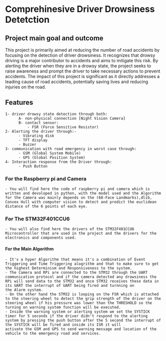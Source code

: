 # Comprehinesive Driver Drowsiness Detetction

## Project main goal and outcome
This project is primarily aimed at reducing the number of road accidents by focusing on the detection of driver drowsiness. It recognizes that drowsy driving is a major contributor to accidents and aims to mitigate this risk. By alerting the driver when they are in a drowsy state, the project seeks to raise awareness and prompt the driver to take necessary actions to prevent accidents. The impact of this project is significant as it directly addresses a leading cause of road accidents, potentially saving lives and reducing injuries on the road.

## Features 
    1- driver drowsy state detection through both:
          A- non-physical connection [Night Vision Camera]
          B- contact sensor:
              - FSR (Force Sensitive Resistor)
    2- Alerting the driver through:-
          - Vibrating disk
          - TFT display
          - Buzzer        
    3- communication with road emergency in worst case through:
          - GSM (Global System Mobile)
          - GPS (Global Position System)
    4- Interaction response from the Driver through:
          - Push Button

### For the Raspberry pi and Camera 
    - You will find here the code of raspberry pi and camera which is written and devoloped in python, with the model used and the Algorithm for the Camera was mainly depends on the (68-Face Landmarks),dlib, Convex Hull with computer vision to detect and predict the euclidean distance of the 6 points of each eye. 
### For The STM32F401CCU6  
    - You will also find here the drivers of the STM32F401CCU6 Microcontroller that are used in the project and the drivers for the electronics and components used.
#### For the Main Algorithm
    - It's a hyper Algorithm that means it's a combination of Event Triggering and Time Triggering alogrithm and that to make sure to get the highest Determinism and Responsiveness to the system. 
    - The Camera and RPi are connected to the STM32 through the UART communication protocol and if the camera detected any drowsiness the RPi will send data to the STM32 and once STM32 receives these data in its UART the interrupt of UART being fired and turnning on          the Alarm system.
    - On the other hand the STM32 is looping on the FSR which is attached to the steering wheel to detect the grip strength of the driver on the steering wheel if his pressure was lower than the THRESHOLD so the turning on warning system function will be executed.
    - Inside the warning system or alerting system we set the SYSTICK timer for 5 seconds if the driver didn't respond to the alerting system by pressing the push button after the 5 second the interrupt of the SYSTICK will be fired and inside its ISR it will               activate the GSM and GPS to send warning message and location of the vehicle to the emergency road and services.





          
